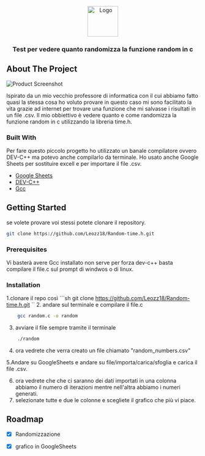 
<br/>
<div align="center">
<a href="https://github.com/ShaanCoding/ReadME-Generator">
<img src="https://upload.wikimedia.org/wikipedia/commons/thumb/3/36/Two_red_dice_01.svg/220px-Two_red_dice_01.svg.png" alt="Logo" width="80" height="80">
</a>
<h3 align="center">Test per vedere quanto randomizza la funzione random in c</h3>

</div>

## About The Project

![Product Screenshot](https://mazer.dev/en/blog/posts/generation-of-the-randomic-numerals-in-c/featured-dados_hu2219827006035844696.webp)

Ispirato da un mio vecchio professore di informatica con il cui abbiamo fatto quasi la stessa cosa ho voluto provare in questo caso mi sono facilitato la vita grazie ad internet per trovare una funzione che mi salvasse i risultati in un file .csv. 
Il mio obbiettivo è vedere quanto e come randomizza la funzione random in c utilizzando la libreria time.h.

### Built With

Per fare questo piccolo progetto ho utilizzato un banale compilatore ovvero DEV-C++  ma potevo anche compilarlo da terminale.
Ho usato anche Google Sheets per sostituire excell e per importare il file .csv.


- [Google Sheets ](https://docs.google.com/spreadsheets/u/0/)
- [DEV-C++](https://www.bloodshed.net/)
- [Gcc](https://gcc.gnu.org/)
## Getting Started

se volete provare voi stessi potete clonare il repository.
 
```sh
git clone https://github.com/Leozz18/Random-time.h.git
```
### Prerequisites

Vi  basterà avere Gcc installato non serve per forza dev-c++ basta compilare il file.c sul prompt di windwos o di linux.

### Installation

1.clonare il repo così ```sh
git clone https://github.com/Leozz18/Random-time.h.git
``
2. andare sul terminale e compilare il file.c 
```sh
    gcc random.c -o random
```
3. avviare il file sempre tramite il terminale
```sh
    ./random
```
4. ora vedrete che verra creato un file chiamato "random_numbers.csv" 
  
5.Andare su GoogleSheets e andare su file/importa/carica/sfoglia e carica il file .csv.

6. ora vedrete che che ci saranno dei dati importati in una colonna abbiamo il numero di iterazioni mentre nell'altra abbiamo i numeri generati.
7. selezionate tutte e due le colonne e scegliete il grafico che più vi piace.
## Roadmap

- [x] Randomizzazione
- [x] grafico in GoogleSheets

